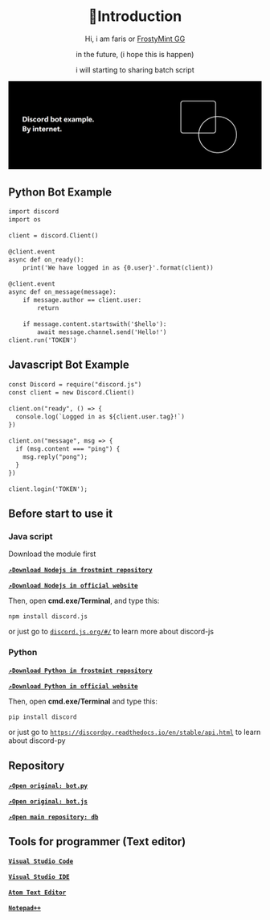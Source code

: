 <h1 align="center">👋Introduction</h1>
<p align="center">Hi, i am faris or <a href="https://www.youtube.com/channel/UCRvofdhu8z_p6zriDl2Hkvg">FrostyMint GG</a></p>
<p align="center">in the future, (i hope this is happen)</p>
<p align="center">i will starting to sharing batch script</p>



![Frostmint](/classid-img_banner.png)
## Python Bot Example
```
import discord
import os

client = discord.Client()

@client.event
async def on_ready():
    print('We have logged in as {0.user}'.format(client))

@client.event
async def on_message(message):
    if message.author == client.user:
        return

    if message.content.startswith('$hello'):
        await message.channel.send('Hello!')
client.run('TOKEN')
```
## Javascript Bot Example
```
const Discord = require("discord.js")
const client = new Discord.Client()

client.on("ready", () => {
  console.log(`Logged in as ${client.user.tag}!`)
})

client.on("message", msg => {
  if (msg.content === "ping") {
    msg.reply("pong");
  }
})

client.login('TOKEN');
```

## Before start to use it
### Java script
Download the module first
 
[**```↗️Download Nodejs in frostmint repository```**](https://github.com/frostmint/dl/)
 
[**```↗️Download Nodejs in official website```**](https://nodejs.org)
 
Then, open **cmd.exe/Terminal**, and type this:
```
npm install discord.js
```
or just go to [```discord.js.org/#/```](https://discord.js.org) to learn more about discord-js
### Python
[**```↗️Download Python in frostmint repository```**](https://github.com/frostmint/dl)
 
[**```↗️Download Python in official website```**](https://python.org)
 
Then, open **cmd.exe/Terminal** and type this:
```
pip install discord
```
or just go to [```https://discordpy.readthedocs.io/en/stable/api.html```](https://discordpy.readthedocs.io/en/stable/api.html) to learn about discord-py
## Repository
[**```↗️Open original: bot.py```**](https://github.com/frostmint/db/blob/main/bot.py)
 
[**```↗️Open original: bot.js```**](https://github.com/frostmint/db/blob/main/bot.js)
 
[**```↗️Open main repository: db```**](https://github.com/frostmint/db)

## Tools for programmer (Text editor)
[**```Visual Studio Code```**](https://code.visualstudio.com)
 
[**```Visual Studio IDE```**](https://visualstudio.com)
 
[**```Atom Text Editor```**](https://atom.io)
 
[**```Notepad++```**](https://notepad-plus-plus.org)
